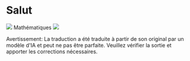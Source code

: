 # Salut

![](./translated_images/bicycle.18202c7c93df0b5f61d5dc1b665957326aaaf0b2ed907b174a36df586b477991.fr.png)
Mathématiques
![](./translated_images/Math.c188bd5f446221c88c9677ad19ebb9047eef9f74d671b89d5d7106288492ec0f.fr.jpg)


Avertissement: La traduction a été traduite à partir de son original par un modèle d'IA et peut ne pas être parfaite. Veuillez vérifier la sortie et apporter les corrections nécessaires.